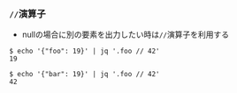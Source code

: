 
### `//`演算子

- nullの場合に別の要素を出力したい時は`//`演算子を利用する

```
$ echo '{"foo": 19}' | jq '.foo // 42'
19

$ echo '{"bar": 19}' | jq '.foo // 42'
42
```
